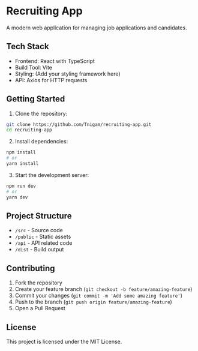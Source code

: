 # Recruiting App

A modern web application for managing job applications and candidates.

## Tech Stack

- Frontend: React with TypeScript
- Build Tool: Vite
- Styling: (Add your styling framework here)
- API: Axios for HTTP requests

## Getting Started

1. Clone the repository:
```bash
git clone https://github.com/Tnigam/recruiting-app.git
cd recruiting-app
```

2. Install dependencies:
```bash
npm install
# or
yarn install
```

3. Start the development server:
```bash
npm run dev
# or
yarn dev
```

## Project Structure

- `/src` - Source code
- `/public` - Static assets
- `/api` - API related code
- `/dist` - Build output

## Contributing

1. Fork the repository
2. Create your feature branch (`git checkout -b feature/amazing-feature`)
3. Commit your changes (`git commit -m 'Add some amazing feature'`)
4. Push to the branch (`git push origin feature/amazing-feature`)
5. Open a Pull Request

## License

This project is licensed under the MIT License.